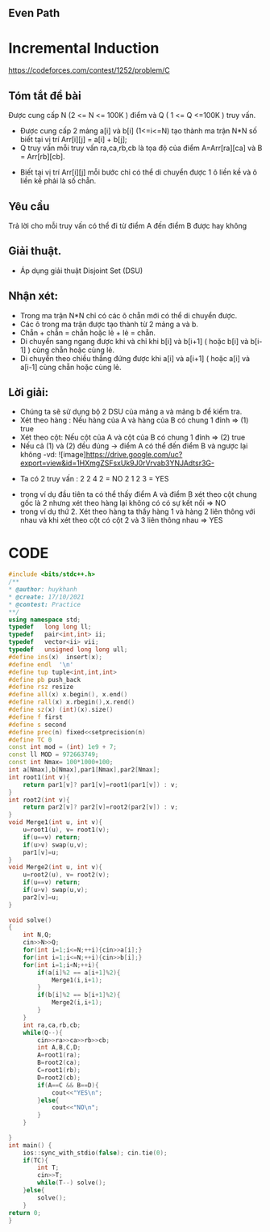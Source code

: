 ## Even Path

# Incremental Induction
https://codeforces.com/contest/1252/problem/C
## Tóm tắt đề bài
 Được cung cấp N (2 <= N <= 100K )  điểm  và Q ( 1 <= Q <=100K ) truy vấn.
- Được cung cấp 2 mảng a[i] và b[i]  (1<=i<=N) tạo thành ma trận N*N số 
 biết tại vị trí Arr[i][j] = a[i] + b[j]; 
- Q truy vấn mỗi truy vấn ra,ca,rb,cb là tọa độ của điểm A=Arr[ra][ca] và B = Arr[rb][cb].
* Biết tại vị trí Arr[i][j] mỗi bước chỉ có thể di chuyển được 1 ô liền kề và ô liền kề phải là số chẵn. 
## Yêu cầu
 Trả lời cho mỗi truy vấn có thể đi từ điểm A đến điểm B được hay không
## Giải thuật.
- Áp dụng giải thuật Disjoint Set (DSU) 

## Nhận xét:
- Trong ma trận N*N chỉ có các ô chẵn mới có thể di chuyển được.
- Các ô trong ma trận được tạo thành từ 2 mảng a và b. 
- Chẵn + chẵn = chẵn hoặc lẻ + lẻ = chẵn. 
- Di chuyển sang ngang được khi và chỉ khi b[i] và b[i+1] ( hoặc b[i] và b[i-1] ) cùng chẵn hoặc cùng lẻ.
- Di chuyển theo chiều thẳng đứng được khi  a[i] và a[i+1] ( hoặc a[i] và a[i-1] cùng chẵn hoặc cùng lẻ.
## Lời giải:
- Chúng ta sẽ sử dụng bộ 2 DSU của mảng a và mảng b để kiểm tra.
- Xét theo hàng : Nếu hàng của A và hàng của B có chung 1 đỉnh => (1) true
- Xét theo cột: Nếu cột của A và cột của B có chung 1 đỉnh => (2) true
- Nếu cả (1) và (2) đều đúng -> điểm A có thể đến điểm B và ngược lại không
-vd:
![image]https://drive.google.com/uc?export=view&id=1HXmgZSFsxUk9J0rVrvab3YNJAdtsr3G-
* Ta có 2 truy vấn :
	2 2 4 2 = NO 
	2 1 2 3 = YES
- trong ví dụ đầu tiên ta có thể thấy điểm A và điểm B xét theo cột chung gốc là 2 nhưng xét theo hàng lại không có có sự kết nối => NO 
- trong ví dụ thứ 2. Xét theo hàng ta thấy hàng 1 và hàng 2 liên thông với nhau và khi xét theo cột có cột 2 và 3 liên thông nhau => YES
# CODE
``` cpp 
#include <bits/stdc++.h>
/**
* @author: huykhanh
* @create: 17/10/2021
* @contest: Practice
**/
using namespace std;
typedef   long long ll;
typedef   pair<int,int> ii;
typedef   vector<ii> vii;
typedef   unsigned long long ull;
#define ins(x)  insert(x);
#define endl  '\n'
#define tup tuple<int,int,int>
#define pb push_back
#define rsz resize
#define all(x) x.begin(), x.end()
#define rall(x) x.rbegin(),x.rend()
#define sz(x) (int)(x).size()
#define f first
#define s second
#define prec(n) fixed<<setprecision(n)
#define TC 0
const int mod = (int) 1e9 + 7;
const ll MOD = 972663749;
const int Nmax= 100*1000+100;
int a[Nmax],b[Nmax],par1[Nmax],par2[Nmax];
int root1(int v){
    return par1[v]? par1[v]=root1(par1[v]) : v;
}
int root2(int v){
    return par2[v]? par2[v]=root2(par2[v]) : v;
}
void Merge1(int u, int v){
    u=root1(u), v= root1(v);
    if(u==v) return;
    if(u>v) swap(u,v);
    par1[v]=u;
}
void Merge2(int u, int v){
    u=root2(u), v= root2(v);
    if(u==v) return;
    if(u>v) swap(u,v);
    par2[v]=u;
}
 
void solve()
{
    int N,Q;
    cin>>N>>Q;
    for(int i=1;i<=N;++i){cin>>a[i];}
    for(int i=1;i<=N;++i){cin>>b[i];}
    for(int i=1;i<N;++i){
        if(a[i]%2 == a[i+1]%2){
            Merge1(i,i+1);
        }
        if(b[i]%2 == b[i+1]%2){
            Merge2(i,i+1);
        }
    }
    int ra,ca,rb,cb;
    while(Q--){
        cin>>ra>>ca>>rb>>cb;
        int A,B,C,D;
        A=root1(ra);
        B=root2(ca);
        C=root1(rb);
        D=root2(cb);
        if(A==C && B==D){
            cout<<"YES\n";
        }else{
            cout<<"NO\n";
        }
    }
 
}
int main() {
    ios::sync_with_stdio(false); cin.tie(0);
    if(TC){
        int T;
        cin>>T;
        while(T--) solve();
    }else{
        solve();
    }
return 0;
}

``` 






 

